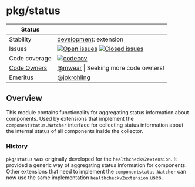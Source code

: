 # pkg/status

<!-- status autogenerated section -->
| Status        |           |
| ------------- |-----------|
| Stability     | [development]: extension   |
| Issues        | [![Open issues](https://img.shields.io/github/issues-search/open-telemetry/opentelemetry-collector-contrib?query=is%3Aissue%20is%3Aopen%20label%3Apkg%2Fstatus%20&label=open&color=orange&logo=opentelemetry)](https://github.com/open-telemetry/opentelemetry-collector-contrib/issues?q=is%3Aopen+is%3Aissue+label%3Apkg%2Fstatus) [![Closed issues](https://img.shields.io/github/issues-search/open-telemetry/opentelemetry-collector-contrib?query=is%3Aissue%20is%3Aclosed%20label%3Apkg%2Fstatus%20&label=closed&color=blue&logo=opentelemetry)](https://github.com/open-telemetry/opentelemetry-collector-contrib/issues?q=is%3Aclosed+is%3Aissue+label%3Apkg%2Fstatus) |
| Code coverage | [![codecov](https://codecov.io/github/open-telemetry/opentelemetry-collector-contrib/graph/main/badge.svg?component=pkg_status)](https://app.codecov.io/gh/open-telemetry/opentelemetry-collector-contrib/tree/main/?components%5B0%5D=pkg_status&displayType=list) |
| [Code Owners](https://github.com/open-telemetry/opentelemetry-collector-contrib/blob/main/CONTRIBUTING.md#becoming-a-code-owner)    | [@mwear](https://www.github.com/mwear) \| Seeking more code owners! |
| Emeritus      | [@jpkrohling](https://www.github.com/jpkrohling) |

[development]: https://github.com/open-telemetry/opentelemetry-collector/blob/main/docs/component-stability.md#development
<!-- end autogenerated section -->

## Overview

This module contains functionality for aggregating status information about components. Used by extensions that
implement the `componentstatus.Watcher` interface for collecting status information about the internal status of all
components inside the collector.

### History

`pkg/status` was originally developed for the `healthcheckv2extension`. It provided a generic way of aggregating
status information for components. Other extensions that need to implement the `componentstatus.Watcher` can now use
the same implementation `healthcheckv2extension` uses.

